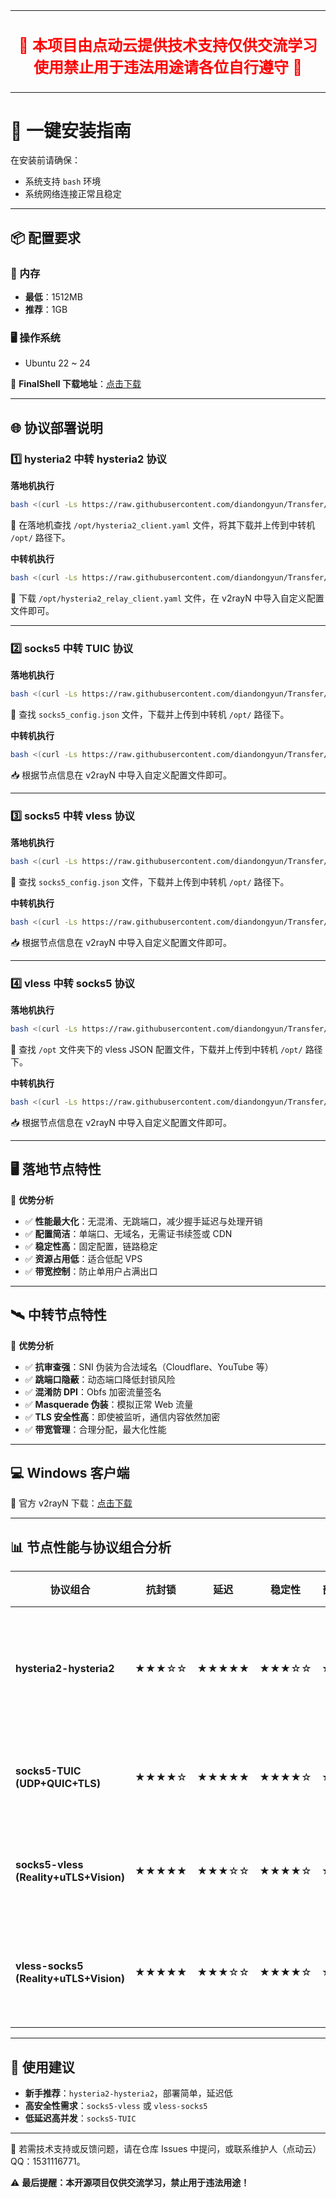 <table><tr><td>
<h2 align="center" style="color:red;">
🚨 本项目由点动云提供技术支持仅供交流学习使用禁止用于违法用途请各位自行遵守 🚨
</h2>
</td></tr></table>










# 🚀 一键安装指南
在安装前请确保：
- 系统支持 `bash` 环境
- 系统网络连接正常且稳定

---

## 📦 配置要求  
### 💾 内存  
- **最低**：1512MB  
- **推荐**：1GB

### 🖥 操作系统  
- Ubuntu 22 ~ 24  

🔗 **FinalShell 下载地址**：[点击下载](https://dl.hostbuf.com/finalshell3/finalshell_windows_x64.exe)

---

## 🌐 协议部署说明

### 1️⃣ hysteria2 中转 hysteria2 协议
**落地机执行**  
```bash
bash <(curl -Ls https://raw.githubusercontent.com/diandongyun/Transfer/blob/main/hysteria2-hysteria2/destination-node.sh)
```
📂 在落地机查找 `/opt/hysteria2_client.yaml` 文件，将其下载并上传到中转机 `/opt/` 路径下。

**中转机执行**  
```bash
bash <(curl -Ls https://raw.githubusercontent.com/diandongyun/Transfer/blob/main/hysteria2-hysteria2/relay-node.sh)
```
📂 下载 `/opt/hysteria2_relay_client.yaml` 文件，在 v2rayN 中导入自定义配置文件即可。

---

### 2️⃣ socks5 中转 TUIC 协议
**落地机执行**  
```bash
bash <(curl -Ls https://raw.githubusercontent.com/diandongyun/Transfer/blob/main/socks5-TUIC/socks5.sh)
```
📂 查找 `socks5_config.json` 文件，下载并上传到中转机 `/opt/` 路径下。

**中转机执行**  
```bash
bash <(curl -Ls https://raw.githubusercontent.com/diandongyun/Transfer/blob/main/socks5-TUIC/TUIC.sh)
```
📥 根据节点信息在 v2rayN 中导入自定义配置文件即可。

---

### 3️⃣ socks5 中转 vless 协议
**落地机执行**  
```bash
bash <(curl -Ls https://raw.githubusercontent.com/diandongyun/Transfer/blob/main/socks5-vless/socks5.sh)
```
📂 查找 `socks5_config.json` 文件，下载并上传到中转机 `/opt/` 路径下。

**中转机执行**  
```bash
bash <(curl -Ls https://raw.githubusercontent.com/diandongyun/Transfer/blob/main/socks5-vless/vless.sh)
```
📥 根据节点信息在 v2rayN 中导入自定义配置文件即可。

---

### 4️⃣ vless 中转 socks5 协议
**落地机执行**  
```bash
bash <(curl -Ls https://raw.githubusercontent.com/diandongyun/Transfer/blob/main/vless-socks5/vless.sh)
```
📂 查找 `/opt` 文件夹下的 vless JSON 配置文件，下载并上传到中转机 `/opt/` 路径下。

**中转机执行**  
```bash
bash <(curl -Ls https://raw.githubusercontent.com/diandongyun/Transfer/blob/main/vless-socks5/socks5.sh)
```
📥 根据节点信息在 v2rayN 中导入自定义配置文件即可。

---

## 🖥 落地节点特性
🌟 **优势分析**  
- ✅ **性能最大化**：无混淆、无跳端口，减少握手延迟与处理开销  
- ✅ **配置简洁**：单端口、无域名，无需证书续签或 CDN  
- ✅ **稳定性高**：固定配置，链路稳定  
- ✅ **资源占用低**：适合低配 VPS  
- ✅ **带宽控制**：防止单用户占满出口  

---

## 🛰 中转节点特性
🌟 **优势分析**  
- ✅ **抗审查强**：SNI 伪装为合法域名（Cloudflare、YouTube 等）  
- ✅ **跳端口隐蔽**：动态端口降低封锁风险  
- ✅ **混淆防 DPI**：Obfs 加密流量签名  
- ✅ **Masquerade 伪装**：模拟正常 Web 流量  
- ✅ **TLS 安全性高**：即使被监听，通信内容依然加密  
- ✅ **带宽管理**：合理分配，最大化性能  

---

## 💻 Windows 客户端
🔗 官方 v2rayN 下载：[点击下载](https://github.com/Firefly-xui/hysteria2-hysteria2/releases/download/hysteria2-hysteria2/v2rayN-windows-64.zip)

---

## 📊 节点性能与协议组合分析

| 协议组合                              | 抗封锁   | 延迟    | 稳定性   | 部署复杂度 | 适用建议                     |
| ------------------------------------- | ------- | ------- | ------- | --------- | ---------------------------- |
| **hysteria2-hysteria2**               | ★★★☆☆   | ★★★★★   | ★★★☆☆   | ★★★★☆     | 稳定直播、低延迟、低卡顿场景 |
| **socks5-TUIC (UDP+QUIC+TLS)**        | ★★★★☆   | ★★★★★   | ★★★★☆   | ★★★★★     | 游戏、直播等低延迟场景       |
| **socks5-vless (Reality+uTLS+Vision)**| ★★★★★   | ★★★☆☆   | ★★★★☆   | ★★☆☆☆     | 高安全性、长期稳定场景       |
| **vless-socks5 (Reality+uTLS+Vision)**| ★★★★★   | ★★★☆☆   | ★★★★☆   | ★★☆☆☆     | 高安全性、跨平台兼容场景     |

---

## 📌 使用建议
- **新手推荐**：`hysteria2-hysteria2`，部署简单，延迟低  
- **高安全性需求**：`socks5-vless` 或 `vless-socks5`  
- **低延迟高并发**：`socks5-TUIC`  

---

📌 若需技术支持或反馈问题，请在仓库 Issues 中提问，或联系维护人（点动云）QQ：1531116771。

⚠️ **最后提醒：本开源项目仅供交流学习，禁止用于违法用途！**


